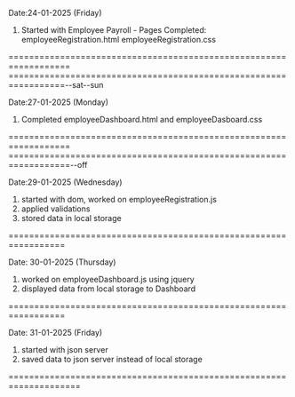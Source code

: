 Date:24-01-2025 (Friday)

1. Started with Employee Payroll - Pages Completed: employeeRegistration.html employeeRegistration.css 

================================================================== =================================================================--sat--sun

Date:27-01-2025 (Monday)

1. Completed employeeDashboard.html and employeeDasboard.css

================================================================== ==================================================================--off

Date:29-01-2025 (Wednesday)

1. started with dom, worked on employeeRegistration.js
2. applied validations
3. stored data in local storage

=================================================================

Date: 30-01-2025 (Thursday)

1. worked on employeeDashboard.js using jquery
2. displayed data from local storage to Dashboard

=================================================================

Date: 31-01-2025 (Friday)

1. started with json server
2. saved data to json server instead of local storage

====================================================================


